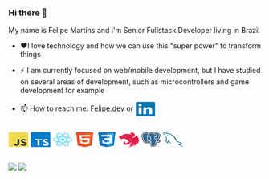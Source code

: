 ### Hi there 👋

My name is Felipe Martins and i'm Senior Fullstack Developer living in Brazil

- ❤I love technology and how we can use this "super power" to transform things            

- ⚡ I am currently focused on web/mobile development, but I have studied on several areas of development, such as microcontrollers and game development for example

- 📫 How to reach me: [Felipe.dev](https://felipe-martins1-dev.vercel.app/) or [<img align="center" height="30" width="40" src="https://github.com/devicons/devicon/blob/master/icons/linkedin/linkedin-original.svg"/>](https://www.linkedin.com/in/felipemartins1/)

<div style="display: inline_block"><br>
  <img align="center" alt="Javascript" height="30" width="40" src="https://raw.githubusercontent.com/devicons/devicon/master/icons/javascript/javascript-original.svg">
  <img align="center" alt="Typescript" height="30" width="40" src="https://github.com/devicons/devicon/blob/master/icons/typescript/typescript-original.svg">
  <img align="center" alt="Reactjs" height="30" width="40" src="https://raw.githubusercontent.com/devicons/devicon/master/icons/react/react-original.svg">
  <img align="center" alt="HTML" height="30" width="40" src="https://raw.githubusercontent.com/devicons/devicon/master/icons/html5/html5-original.svg">
  <img align="center" alt="CSS" height="30" width="40" src="https://raw.githubusercontent.com/devicons/devicon/master/icons/css3/css3-original.svg">
  <img align="center" alt="nest" height="30" width="40" src="https://github.com/devicons/devicon/blob/master/icons/nestjs/nestjs-original.svg">
  <img align="center" alt="postgresql" height="30" width="40" src="https://github.com/devicons/devicon/blob/master/icons/postgresql/postgresql-original.svg">
  <img align="center" alt="mysql" height="30" width="40" src="https://github.com/devicons/devicon/blob/master/icons/mysql/mysql-original.svg">
</div>
</br>

<img height="150rem" src='https://github-readme-stats.vercel.app/api?username=Felipe-martins1&show_icons=true&theme=default'></img>
<img height="150rem" src='https://github-readme-stats.vercel.app/api/top-langs/?username=Felipe-martins1&layout=compact'></img>



